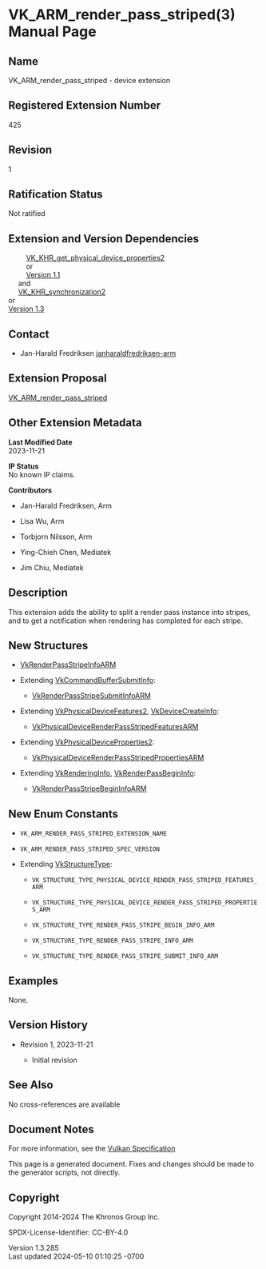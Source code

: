 # VK_ARM_render_pass_striped(3) Manual Page

## Name

VK_ARM_render_pass_striped - device extension



## <a href="#_registered_extension_number" class="anchor"></a>Registered Extension Number

425

## <a href="#_revision" class="anchor"></a>Revision

1

## <a href="#_ratification_status" class="anchor"></a>Ratification Status

Not ratified

## <a href="#_extension_and_version_dependencies" class="anchor"></a>Extension and Version Dependencies

        
[VK_KHR_get_physical_device_properties2](https://registry.khronos.org/vulkan/specs/1.3-extensions/man/html/VK_KHR_get_physical_device_properties2.html)  
         or  
         [Version 1.1](#versions-1.1)  
     and  
     [VK_KHR_synchronization2](https://registry.khronos.org/vulkan/specs/1.3-extensions/man/html/VK_KHR_synchronization2.html)  
or  
[Version 1.3](#versions-1.3)  

## <a href="#_contact" class="anchor"></a>Contact

- Jan-Harald Fredriksen <a
  href="https://github.com/KhronosGroup/Vulkan-Docs/issues/new?body=%5BVK_ARM_render_pass_striped%5D%20@janharaldfredriksen-arm%0A*Here%20describe%20the%20issue%20or%20question%20you%20have%20about%20the%20VK_ARM_render_pass_striped%20extension*"
  target="_blank"
  rel="nofollow noopener"><em></em>janharaldfredriksen-arm</a>

## <a href="#_extension_proposal" class="anchor"></a>Extension Proposal

[VK_ARM_render_pass_striped](https://github.com/KhronosGroup/Vulkan-Docs/tree/main/proposals/VK_ARM_render_pass_striped.adoc)

## <a href="#_other_extension_metadata" class="anchor"></a>Other Extension Metadata

**Last Modified Date**  
2023-11-21

**IP Status**  
No known IP claims.

**Contributors**  
- Jan-Harald Fredriksen, Arm

- Lisa Wu, Arm

- Torbjorn Nilsson, Arm

- Ying-Chieh Chen, Mediatek

- Jim Chiu, Mediatek

## <a href="#_description" class="anchor"></a>Description

This extension adds the ability to split a render pass instance into
stripes, and to get a notification when rendering has completed for each
stripe.

## <a href="#_new_structures" class="anchor"></a>New Structures

- [VkRenderPassStripeInfoARM](https://registry.khronos.org/vulkan/specs/1.3-extensions/man/html/VkRenderPassStripeInfoARM.html)

- Extending [VkCommandBufferSubmitInfo](https://registry.khronos.org/vulkan/specs/1.3-extensions/man/html/VkCommandBufferSubmitInfo.html):

  - [VkRenderPassStripeSubmitInfoARM](https://registry.khronos.org/vulkan/specs/1.3-extensions/man/html/VkRenderPassStripeSubmitInfoARM.html)

- Extending [VkPhysicalDeviceFeatures2](https://registry.khronos.org/vulkan/specs/1.3-extensions/man/html/VkPhysicalDeviceFeatures2.html),
  [VkDeviceCreateInfo](https://registry.khronos.org/vulkan/specs/1.3-extensions/man/html/VkDeviceCreateInfo.html):

  - [VkPhysicalDeviceRenderPassStripedFeaturesARM](https://registry.khronos.org/vulkan/specs/1.3-extensions/man/html/VkPhysicalDeviceRenderPassStripedFeaturesARM.html)

- Extending
  [VkPhysicalDeviceProperties2](https://registry.khronos.org/vulkan/specs/1.3-extensions/man/html/VkPhysicalDeviceProperties2.html):

  - [VkPhysicalDeviceRenderPassStripedPropertiesARM](https://registry.khronos.org/vulkan/specs/1.3-extensions/man/html/VkPhysicalDeviceRenderPassStripedPropertiesARM.html)

- Extending [VkRenderingInfo](https://registry.khronos.org/vulkan/specs/1.3-extensions/man/html/VkRenderingInfo.html),
  [VkRenderPassBeginInfo](https://registry.khronos.org/vulkan/specs/1.3-extensions/man/html/VkRenderPassBeginInfo.html):

  - [VkRenderPassStripeBeginInfoARM](https://registry.khronos.org/vulkan/specs/1.3-extensions/man/html/VkRenderPassStripeBeginInfoARM.html)

## <a href="#_new_enum_constants" class="anchor"></a>New Enum Constants

- `VK_ARM_RENDER_PASS_STRIPED_EXTENSION_NAME`

- `VK_ARM_RENDER_PASS_STRIPED_SPEC_VERSION`

- Extending [VkStructureType](https://registry.khronos.org/vulkan/specs/1.3-extensions/man/html/VkStructureType.html):

  - `VK_STRUCTURE_TYPE_PHYSICAL_DEVICE_RENDER_PASS_STRIPED_FEATURES_ARM`

  - `VK_STRUCTURE_TYPE_PHYSICAL_DEVICE_RENDER_PASS_STRIPED_PROPERTIES_ARM`

  - `VK_STRUCTURE_TYPE_RENDER_PASS_STRIPE_BEGIN_INFO_ARM`

  - `VK_STRUCTURE_TYPE_RENDER_PASS_STRIPE_INFO_ARM`

  - `VK_STRUCTURE_TYPE_RENDER_PASS_STRIPE_SUBMIT_INFO_ARM`

## <a href="#_examples" class="anchor"></a>Examples

None.

## <a href="#_version_history" class="anchor"></a>Version History

- Revision 1, 2023-11-21

  - Initial revision

## <a href="#_see_also" class="anchor"></a>See Also

No cross-references are available

## <a href="#_document_notes" class="anchor"></a>Document Notes

For more information, see the <a
href="https://registry.khronos.org/vulkan/specs/1.3-extensions/html/vkspec.html#VK_ARM_render_pass_striped"
target="_blank" rel="noopener">Vulkan Specification</a>

This page is a generated document. Fixes and changes should be made to
the generator scripts, not directly.

## <a href="#_copyright" class="anchor"></a>Copyright

Copyright 2014-2024 The Khronos Group Inc.

SPDX-License-Identifier: CC-BY-4.0

Version 1.3.285  
Last updated 2024-05-10 01:10:25 -0700
